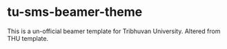 # tu-sms-beamer-theme
This is a un-official beamer template for Tribhuvan University. Altered from THU template.
